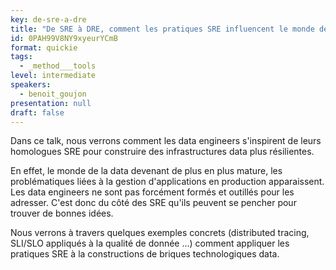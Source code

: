 ```yaml
---
key: de-sre-a-dre
title: "De SRE à DRE, comment les pratiques SRE influencent le monde de la data"
id: 0PAH99V8NY9xyeurYCmB
format: quickie
tags:
  - _method___tools
level: intermediate
speakers:
  - benoit_goujon
presentation: null
draft: false
---
```

Dans ce talk, nous verrons comment les data engineers s'inspirent de leurs homologues SRE pour construire des infrastructures data plus résilientes.

En effet, le monde de la data devenant de plus en plus mature, les problématiques liées à la gestion d'applications en production apparaissent. Les data engineers ne sont pas forcément formés et outillés pour les adresser. C'est donc du côté des SRE qu'ils peuvent se pencher pour trouver de bonnes idées.

Nous verrons à travers quelques exemples concrets (distributed tracing, SLI/SLO appliqués à la qualité de donnée ...) comment appliquer les pratiques SRE à la constructions de briques technologiques data.
